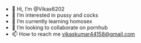 - 👋 Hi, I’m @Vikas6202
- 👀 I’m interested in pussy and cocks
- 🌱 I’m currently learning homosex
- 💞️ I’m looking to collaborate on pornhub
- 📫 How to reach me vikaskumar44158@gmail.com

<!---
Vikas6202/Vikas6202 is a ✨ special ✨ repository because its `README.md` (this file) appears on your GitHub profile.
You can click the Preview link to take a look at your changes.
--->
